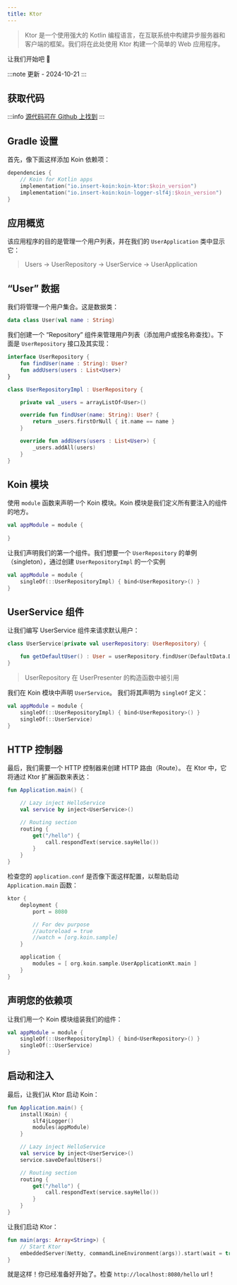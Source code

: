 ```yaml
---
title: Ktor
---
```

> Ktor 是一个使用强大的 Kotlin 编程语言，在互联系统中构建异步服务器和客户端的框架。我们将在此处使用 Ktor 构建一个简单的 Web 应用程序。

让我们开始吧 🚀

:::note
更新 - 2024-10-21
:::

## 获取代码

:::info
[源代码可在 Github 上找到](https://github.com/InsertKoinIO/koin-getting-started/tree/main/ktor)
:::

## Gradle 设置

首先，像下面这样添加 Koin 依赖项：

```kotlin
dependencies {
    // Koin for Kotlin apps
    implementation("io.insert-koin:koin-ktor:$koin_version")
    implementation("io.insert-koin:koin-logger-slf4j:$koin_version")
}
```

## 应用概览

该应用程序的目的是管理一个用户列表，并在我们的 `UserApplication` 类中显示它：

> Users -> UserRepository -> UserService -> UserApplication

## “User” 数据

我们将管理一个用户集合。这是数据类：

```kotlin
data class User(val name : String)
```

我们创建一个 “Repository” 组件来管理用户列表（添加用户或按名称查找）。下面是 `UserRepository` 接口及其实现：

```kotlin
interface UserRepository {
    fun findUser(name : String): User?
    fun addUsers(users : List<User>)
}

class UserRepositoryImpl : UserRepository {

    private val _users = arrayListOf<User>()

    override fun findUser(name: String): User? {
        return _users.firstOrNull { it.name == name }
    }

    override fun addUsers(users : List<User>) {
        _users.addAll(users)
    }
}
```

## Koin 模块

使用 `module` 函数来声明一个 Koin 模块。Koin 模块是我们定义所有要注入的组件的地方。

```kotlin
val appModule = module {
    
}
```

让我们声明我们的第一个组件。我们想要一个 `UserRepository` 的单例（singleton），通过创建 `UserRepositoryImpl` 的一个实例

```kotlin
val appModule = module {
    singleOf(::UserRepositoryImpl) { bind<UserRepository>() }
}
```

## UserService 组件

让我们编写 UserService 组件来请求默认用户：

```kotlin
class UserService(private val userRepository: UserRepository) {

    fun getDefaultUser() : User = userRepository.findUser(DefaultData.DEFAULT_USER.name) ?: error("Can't find default user")
}
```

> UserRepository 在 UserPresenter 的构造函数中被引用

我们在 Koin 模块中声明 `UserService`。 我们将其声明为 `singleOf` 定义：

```kotlin
val appModule = module {
    singleOf(::UserRepositoryImpl) { bind<UserRepository>() }
    singleOf(::UserService)
}
```

## HTTP 控制器

最后，我们需要一个 HTTP 控制器来创建 HTTP 路由（Route）。 在 Ktor 中，它将通过 Ktor 扩展函数来表达：

```kotlin
fun Application.main() {

    // Lazy inject HelloService
    val service by inject<UserService>()

    // Routing section
    routing {
        get("/hello") {
            call.respondText(service.sayHello())
        }
    }
}
```

检查您的 `application.conf` 是否像下面这样配置，以帮助启动 `Application.main` 函数：

```kotlin
ktor {
    deployment {
        port = 8080

        // For dev purpose
        //autoreload = true
        //watch = [org.koin.sample]
    }

    application {
        modules = [ org.koin.sample.UserApplicationKt.main ]
    }
}
```

## 声明您的依赖项

让我们用一个 Koin 模块组装我们的组件：

```kotlin
val appModule = module {
    singleOf(::UserRepositoryImpl) { bind<UserRepository>() }
    singleOf(::UserService)
}
```

## 启动和注入

最后，让我们从 Ktor 启动 Koin：

```kotlin
fun Application.main() {
    install(Koin) {
        slf4jLogger()
        modules(appModule)
    }

    // Lazy inject HelloService
    val service by inject<UserService>()
    service.saveDefaultUsers()

    // Routing section
    routing {
        get("/hello") {
            call.respondText(service.sayHello())
        }
    }
}
```

让我们启动 Ktor：

```kotlin
fun main(args: Array<String>) {
    // Start Ktor
    embeddedServer(Netty, commandLineEnvironment(args)).start(wait = true)
}
```

就是这样！你已经准备好开始了。检查 `http://localhost:8080/hello` url！